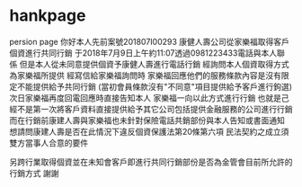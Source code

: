 # hankpage
persion page
你好本人先前案號201807I00293
康健人壽公司從家樂福取得客戶個資進行共同行銷
于2018年7月9日上午約11:07透過0981223433電話與本人聯係
但是本人從未同意提供個資予康健人壽進行電話行銷
經詢問本人個資取得方式為家樂福所提供
經寫信給家樂福詢問時
家樂福回應他們的服務條款內容是沒有限定不能提供給予共同行銷
(當初會員條款沒有"不同意"項目提供給予客戶進行鉤選)
次日家樂福再度回電回應時直接告知本人
家樂福一向以此方式進行行銷
也就是己經不是第一次將客戶資料直接提供給予其它公司包括提供金融服務的公司進行行銷
而在行銷前康建人壽與家樂福也未針對保險電話共銷部份與本人告知或書面通知
想請問康建人壽是否在此情況下違反個資保護法第20條第六項
民法契約之成立須雙方當事人合意的要件

另跨行業取得個資並在未知會客戶即進行共同行銷部份是否為金管會目前所允許的行銷方式
謝謝
